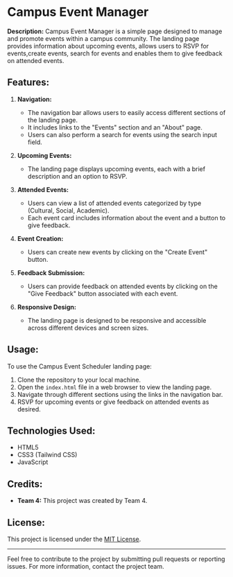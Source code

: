 # Campus Event Manager

**Description:**
Campus Event Manager is a simple page designed to manage and promote events within a campus community. The landing page provides information about upcoming events, allows users to RSVP for events,create events, search for events and enables them to give feedback on attended events.

## Features:

1. **Navigation:**
   - The navigation bar allows users to easily access different sections of the landing page.
   - It includes links to the "Events" section and an "About" page.
   - Users can also perform a search for events using the search input field.

2. **Upcoming Events:**
   - The landing page displays upcoming events, each with a brief description and an option to RSVP.

3. **Attended Events:**
   - Users can view a list of attended events categorized by type (Cultural, Social, Academic).
   - Each event card includes information about the event and a button to give feedback.

4. **Event Creation:**
   - Users can create new events by clicking on the "Create Event" button.

5. **Feedback Submission:**
   - Users can provide feedback on attended events by clicking on the "Give Feedback" button associated with each event.

6. **Responsive Design:**
   - The landing page is designed to be responsive and accessible across different devices and screen sizes.

## Usage:

To use the Campus Event Scheduler landing page:

1. Clone the repository to your local machine.
2. Open the `index.html` file in a web browser to view the landing page.
3. Navigate through different sections using the links in the navigation bar.
4. RSVP for upcoming events or give feedback on attended events as desired.

## Technologies Used:

- HTML5
- CSS3 (Tailwind CSS)
- JavaScript

## Credits:

- **Team 4:** This project was created by Team 4.

## License:

This project is licensed under the [MIT License](LICENSE).

---

Feel free to contribute to the project by submitting pull requests or reporting issues. For more information, contact the project team.